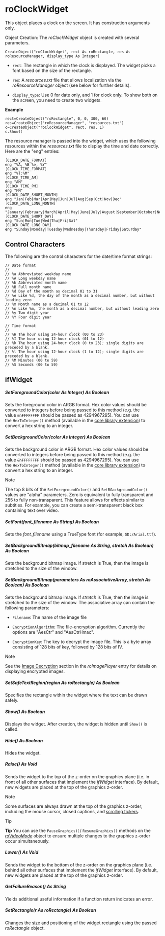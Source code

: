 # roClockWidget

This object places a clock on the screen. It has construction arguments only.

Object Creation: The *roClockWidget* object is created with several parameters.

```
CreateObject("roClockWidget", rect As roRectangle, res As roResourceManager, display_type As Integer)
```

*   `rect`: The rectangle in which the clock is displayed. The widget picks a font based on the size of the rectangle.
    
*   `res`: A *resources.txt* file that allows localization via the *roResourceManager* object (see below for further details).
    
*   `display_type`: Use 0 for date only, and 1 for clock only. To show both on the screen, you need to create two widgets.
    

**Example**

```
rect=CreateObject("roRectangle", 0, 0, 300, 60)
res=CreateObject("roResourceManager", "resources.txt")
c=CreateObject("roClockWidget", rect, res, 1)
c.Show()
```

The resource manager is passed into the widget, which uses the following resources within the *resources.txt* file to display the time and date correctly. Here are the "eng" entries:

```
[CLOCK_DATE_FORMAT]
eng "%A, %B %e, %Y"
[CLOCK_TIME_FORMAT]
eng "%l:%M"
[CLOCK_TIME_AM]
eng "AM"
[CLOCK_TIME_PM]
eng "PM"
[CLOCK_DATE_SHORT_MONTH]
eng "Jan|Feb|Mar|Apr|May|Jun|Jul|Aug|Sep|Oct|Nov|Dec"
[CLOCK_DATE_LONG_MONTH]
eng
"January|February|March|April|May|June|July|August|September|October|November|December"
[CLOCK_DATE_SHORT_DAY]
eng "Sun|Mon|Tue|Wed|Thu|Fri|Sat"
[CLOCK_DATE_LONG_DAY]
eng "Sunday|Monday|Tuesday|Wednesday|Thursday|Friday|Saturday"
```

## Control Characters

The following are the control characters for the date/time format strings:

```
// Date format
//
// %a Abbreviated weekday name
// %A Long weekday name
// %b Abbreviated month name
// %B Full month name
// %d Day of the month as decimal 01 to 31
// %e Like %d, the day of the month as a decimal number, but without leading zero
// %m Month name as a decimal 01 to 12
// %n Like %m, the month as a decimal number, but without leading zero
// %y Two digit year
// %Y Four digit year

// Time format
//
// %H The hour using 24-hour clock (00 to 23)
// %I The hour using 12-hour clock (01 to 12)
// %k The hour using 24-hour clock (0 to 23); single digits are preceded by a blank.
// %l The hour using 12-hour clock (1 to 12); single digits are preceded by a blank.
// %M Minutes (00 to 59)
// %S Seconds (00 to 59)
```

## ifWidget

##### SetForegroundColor(color As Integer) As Boolean

Sets the foreground color in ARGB format. Hex color values should be converted to integers before being passed to this method (e.g. the value `&hFFFFFFFF` should be passed as 4294967295). You can use the `HexToInteger()` method (available in the [core library extension](../../../brightscript/language-reference/core-library-extension.md)) to convert a hex string to an integer.

##### SetBackgroundColor(color As Integer) As Boolean

Sets the background color in ARGB format. Hex color values should be converted to integers before being passed to this method (e.g. the value `&hFFFFFFFF` should be passed as 4294967295). You can use the `HexToInteger()` method (available in the [core library extension](../../../brightscript/language-reference/core-library-extension.md)) to convert a hex string to an integer.

> [!NOTE]
> The top 8 bits of the `SetForegroundColor()` and `SetBGackgroundColor()` values are "alpha" parameters. Zero is equivalent to fully transparent and 255 to fully non-transparent. This feature allows for effects similar to subtitles. For example, you can create a semi-transparent black box containing text over video.

##### SetFont(font\_filename As String) As Boolean

Sets the *font\_filename* using a TrueType font (for example, `SD:/Arial.ttf`).

##### SetBackgroundBitmap(bitmap\_filename As String, stretch As Boolean) As Boolean

Sets the background bitmap image. If stretch is True, then the image is stretched to the size of the window.

##### SetBackgroundBitmap(parameters As roAssociativeArray, stretch As Boolean) As Boolean

Sets the background bitmap image. If *stretch* is True, then the image is stretched to the size of the window. The associative array can contain the following parameters:

*   `Filename`: The name of the image file
    
*   `EncryptionAlgorithm`: The file-encryption algorithm. Currently the options are "AesCtr" and "AesCtrHmac".
    
*   `EncryptionKey`: The key to decrypt the image file. This is a byte array consisting of 128 bits of key, followed by 128 bits of IV.
    

> [!NOTE]
> See the [Image Decryption](../presentation-and-widget-objects/roimageplayer.md) section in the *roImagePlayer* entry for details on displaying encrypted images.

##### SetSafeTextRegion(region As roRectangle) As Boolean

Specifies the rectangle within the widget where the text can be drawn safely.

##### Show() As Boolean

Displays the widget. After creation, the widget is hidden until `Show()` is called.

##### Hide() As Boolean

Hides the widget.

##### Raise() As Void

Sends the widget to the top of the z-order on the graphics plane (i.e. in front of all other surfaces that implement the *ifWidget* interface). By default, new widgets are placed at the top of the graphics z-order.

> [!NOTE]
> Some surfaces are always drawn at the top of the graphics z-order, including the mouse cursor, closed captions, and [scrolling tickers](../presentation-and-widget-objects/rotextwidget.md).

> [!TIP]
> **Tip**
> You can use the `PauseGraphics()`/ `ResumeGraphics()` methods on the [*roVideoMode*](../presentation-and-widget-objects/rovideomode.md) object to ensure multiple changes to the graphics z-order occur simultaneously.

##### Lower() As Void

Sends the widget to the bottom of the z-order on the graphics plane (i.e. behind all other surfaces that implement the *ifWidget* interface). By default, new widgets are placed at the top of the graphics z-order.

##### GetFailureReason() As String

Yields additional useful information if a function return indicates an error.

##### SetRectangle(r As roRectangle) As Boolean

Changes the size and positioning of the widget rectangle using the passed *roRectangle* object.